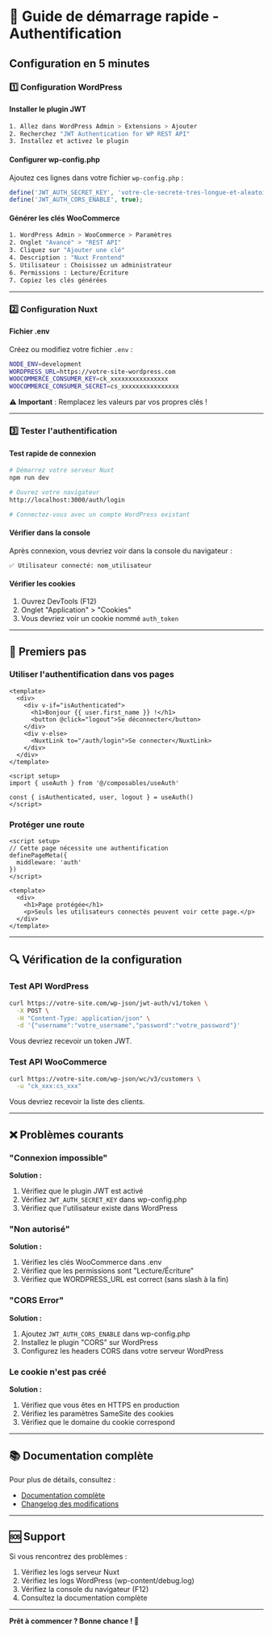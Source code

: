 # 🚀 Guide de démarrage rapide - Authentification

## Configuration en 5 minutes

### 1️⃣ Configuration WordPress

#### Installer le plugin JWT
```bash
1. Allez dans WordPress Admin > Extensions > Ajouter
2. Recherchez "JWT Authentication for WP REST API"
3. Installez et activez le plugin
```

#### Configurer wp-config.php
Ajoutez ces lignes dans votre fichier `wp-config.php` :

```php
define('JWT_AUTH_SECRET_KEY', 'votre-cle-secrete-tres-longue-et-aleatoire-minimum-64-caracteres');
define('JWT_AUTH_CORS_ENABLE', true);
```

#### Générer les clés WooCommerce
```bash
1. WordPress Admin > WooCommerce > Paramètres
2. Onglet "Avancé" > "REST API"
3. Cliquez sur "Ajouter une clé"
4. Description : "Nuxt Frontend"
5. Utilisateur : Choisissez un administrateur
6. Permissions : Lecture/Écriture
7. Copiez les clés générées
```

---

### 2️⃣ Configuration Nuxt

#### Fichier .env
Créez ou modifiez votre fichier `.env` :

```bash
NODE_ENV=development
WORDPRESS_URL=https://votre-site-wordpress.com
WOOCOMMERCE_CONSUMER_KEY=ck_xxxxxxxxxxxxxxxx
WOOCOMMERCE_CONSUMER_SECRET=cs_xxxxxxxxxxxxxxxx
```

⚠️ **Important** : Remplacez les valeurs par vos propres clés !

---

### 3️⃣ Tester l'authentification

#### Test rapide de connexion
```bash
# Démarrez votre serveur Nuxt
npm run dev

# Ouvrez votre navigateur
http://localhost:3000/auth/login

# Connectez-vous avec un compte WordPress existant
```

#### Vérifier dans la console
Après connexion, vous devriez voir dans la console du navigateur :
```
✅ Utilisateur connecté: nom_utilisateur
```

#### Vérifier les cookies
1. Ouvrez DevTools (F12)
2. Onglet "Application" > "Cookies"
3. Vous devriez voir un cookie nommé `auth_token`

---

## 🎯 Premiers pas

### Utiliser l'authentification dans vos pages

```vue
<template>
  <div>
    <div v-if="isAuthenticated">
      <h1>Bonjour {{ user.first_name }} !</h1>
      <button @click="logout">Se déconnecter</button>
    </div>
    <div v-else>
      <NuxtLink to="/auth/login">Se connecter</NuxtLink>
    </div>
  </div>
</template>

<script setup>
import { useAuth } from '@/composables/useAuth'

const { isAuthenticated, user, logout } = useAuth()
</script>
```

### Protéger une route

```vue
<script setup>
// Cette page nécessite une authentification
definePageMeta({
  middleware: 'auth'
})
</script>

<template>
  <div>
    <h1>Page protégée</h1>
    <p>Seuls les utilisateurs connectés peuvent voir cette page.</p>
  </div>
</template>
```

---

## 🔍 Vérification de la configuration

### Test API WordPress
```bash
curl https://votre-site.com/wp-json/jwt-auth/v1/token \
  -X POST \
  -H "Content-Type: application/json" \
  -d '{"username":"votre_username","password":"votre_password"}'
```

Vous devriez recevoir un token JWT.

### Test API WooCommerce
```bash
curl https://votre-site.com/wp-json/wc/v3/customers \
  -u "ck_xxx:cs_xxx"
```

Vous devriez recevoir la liste des clients.

---

## ❌ Problèmes courants

### "Connexion impossible"
**Solution :**
1. Vérifiez que le plugin JWT est activé
2. Vérifiez `JWT_AUTH_SECRET_KEY` dans wp-config.php
3. Vérifiez que l'utilisateur existe dans WordPress

### "Non autorisé"
**Solution :**
1. Vérifiez les clés WooCommerce dans .env
2. Vérifiez que les permissions sont "Lecture/Écriture"
3. Vérifiez que WORDPRESS_URL est correct (sans slash à la fin)

### "CORS Error"
**Solution :**
1. Ajoutez `JWT_AUTH_CORS_ENABLE` dans wp-config.php
2. Installez le plugin "CORS" sur WordPress
3. Configurez les headers CORS dans votre serveur WordPress

### Le cookie n'est pas créé
**Solution :**
1. Vérifiez que vous êtes en HTTPS en production
2. Vérifiez les paramètres SameSite des cookies
3. Vérifiez que le domaine du cookie correspond

---

## 📚 Documentation complète

Pour plus de détails, consultez :
- [Documentation complète](./AUTHENTICATION.md)
- [Changelog des modifications](./CHANGELOG-AUTH.md)

---

## 🆘 Support

Si vous rencontrez des problèmes :
1. Vérifiez les logs serveur Nuxt
2. Vérifiez les logs WordPress (wp-content/debug.log)
3. Vérifiez la console du navigateur (F12)
4. Consultez la documentation complète

---

**Prêt à commencer ? Bonne chance ! 🎉**


